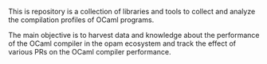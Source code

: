 This is repository is a collection of libraries and tools to collect and analyze the compilation
profiles of OCaml programs.

The main objective is to harvest data and knowledge about the performance of the OCaml compiler
in the opam ecosystem and track the effect of various PRs on the OCaml compiler performance.
